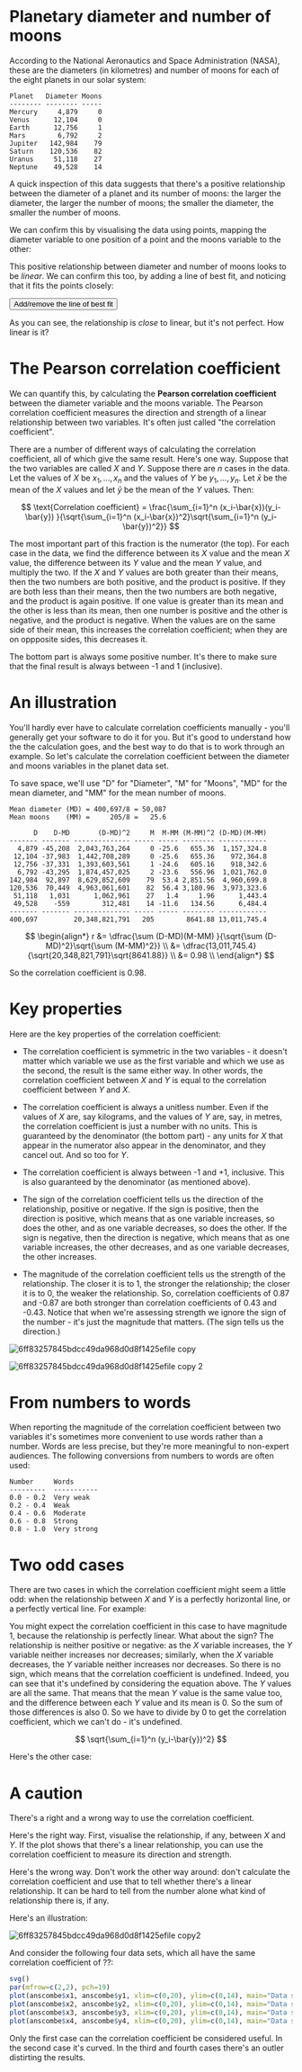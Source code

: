 # Planetary diameter and number of moons

According to the National Aeronautics and Space Administration (NASA), these are the diameters (in kilometres) and number of moons for each of the eight planets in our solar system:

```
Planet   Diameter Moons
-------- -------- -----
Mercury     4,879     0
Venus      12,104     0
Earth      12,756     1
Mars        6,792     2
Jupiter   142,984    79
Saturn    120,536    82
Uranus     51,118    27
Neptune    49,528    14
```

A quick inspection of this data suggests that there's a positive relationship between the diameter of a planet and its number of moons: the larger the diameter, the larger the number of moons; the smaller the diameter, the smaller the number of moons.

We can confirm this by visualising the data using points, mapping the diameter variable to one position of a point and the moons variable to the other:

<div id="moons"></div>
<script>
  let moons = Highcharts.chart("moons", {
    title: {text: "Planetary Diameter and the Number of Moons"},
    caption: {text: "Source: NASA"},
    xAxis: {min: 0, max: 150000, title: {enabled: true, text: "Diameter (km)"}, gridLineWidth: 1, tickInterval: 10000},
    yAxis: {min: 0, max: 100, title: {text: "Number of moons"}, tickInterval: 10},
    series: [{
      type: "line",
      data: [[0,-6.4],[150000,89.5]],
      marker: {radius: 0},
      visible: false,
    },{
      type: "scatter",
      marker: {symbol: "circle", radius: 7.5},
      dataLabels: {enabled: true, format: "{point.name}"},
      data: [
        {name: "Mercury", x: 4879, y: 0},
        {name: "Venus", x: 12104, y: 0},
        {name: "Earth", x: 12756, y: 1},
        {name: "Mars", x: 6792, y: 2},
        {name: "Jupiter", x: 142984, y: 79},
        {name: "Saturn", x: 120536, y: 82},
        {name: "Uranus", x: 51118, y: 27},
        {name: "Neptune", x: 49528, y: 14}
      ],
    }],
    legend: {enabled: false},
  });
</script>

This positive relationship between diameter and number of moons looks to be *linear*. We can confirm this too, by adding a line of best fit, and noticing that it fits the points closely:

<button onclick="moons.update({series: {visible: !moons.series[0].visible}})">Add/remove the line of best fit</button>

As you can see, the relationship is *close* to linear, but it's not perfect. How linear is it?

# The Pearson correlation coefficient

We can quantify this, by calculating the **Pearson correlation coefficient** between the diameter variable and the moons variable. The Pearson correlation coefficient measures the direction and strength of a linear relationship between two variables. It's often just called "the correlation coefficient". 

There are a number of different ways of calculating the correlation coefficient, all of which give the same result. Here's one way. Suppose that the two variables are called $X$ and $Y$. Suppose there are $n$ cases in the data. Let the values of $X$ be $x_1, ..., x_n$ and the values of $Y$ be $y_1, ..., y_n$. Let $\bar{x}$ be the mean of the $X$ values and let $\bar{y}$ be the mean of the $Y$ values. Then:

$$ \text{Correlation coefficient} = \frac{\sum_{i=1}^n (x_i-\bar{x})(y_i-\bar{y}) }{\sqrt{\sum_{i=1}^n (x_i-\bar{x})^2}\sqrt{\sum_{i=1}^n (y_i-\bar{y})^2}} $$

The most important part of this fraction is the numerator (the top). For each case in the data, we find the difference between its $X$ value and the mean $X$ value, the difference between its $Y$ value and the mean $Y$ value, and multiply the two. If the $X$ and $Y$ values are both greater than their means, then the two numbers are both positive, and the product is positive. If they are both less than their means, then the two numbers are both negative, and the product is again positive. If one value is greater than its mean and the other is less than its mean, then one number is positive and the other is negative, and the product is negative. When the values are on the same side of their mean, this increases the correlation coefficient; when they are on oppposite sides, this decreases it. 

The bottom part is always some positive number. It's there to make sure that the final result is always between -1 and 1 (inclusive).

# An illustration

You'll hardly ever have to calculate correlation coefficients manually - you'll generally get your software to do it for you. But it's good to understand how the the calculation goes, and the best way to do that is to work through an example. So let's calculate the correlation coefficient between the diameter and moons variables in the planet data set.

To save space, we'll use "D" for "Diameter", "M" for "Moons", "MD" for the mean diameter, and "MM" for the mean number of moons.

```
Mean diameter (MD) = 400,697/8 = 50,087
Mean moons    (MM) =     205/8 =   25.6

      D    D-MD       (D-MD)^2     M  M-MM (M-MM)^2 (D-MD)(M-MM)
------- ------- -------------- ----- ----- -------- ------------
  4,879 -45,208  2,043,763,264     0 -25.6   655.36  1,157,324.8
 12,104 -37,983  1,442,708,289     0 -25.6   655.36    972,364.8
 12,756 -37,331  1,393,603,561     1 -24.6   605.16    918,342.6 
  6,792 -43,295  1,874,457,025     2 -23.6   556.96  1,021,762.0
142,984  92,897  8,629,852,609    79  53.4 2,851.56  4,960,699.8
120,536  70,449  4,963,061,601    82  56.4 3,180.96  3,973,323.6
 51,118   1,031      1,062,961    27   1.4     1.96      1,443.4
 49,528    -559        312,481    14 -11.6   134.56      6,484.4
------- ------- -------------- ----- ----- -------- ------------
400,697         20,348,821,791   205        8641.88 13,011,745.4
```

$$ \begin{align*}
r &= \dfrac{\sum (D-MD)(M-MM) }{\sqrt{\sum (D-MD)^2}\sqrt{\sum (M-MM)^2}} \\
  &= \dfrac{13,011,745.4}{\sqrt{20,348,821,791}\sqrt{8641.88}} \\
  &= 0.98 \\
\end{align*} $$

So the correlation coefficient is 0.98.

# Key properties

Here are the key properties of the correlation coefficient:

- The correlation coefficient is symmetric in the two variables - it doesn't matter which variable we use as the first variable and which we use as the second, the result is the same either way. In other words, the correlation coefficient between $X$ and $Y$ is equal to the correlation coefficient between $Y$ and $X$.

- The correlation coefficient is always a unitless number. Even if the values of $X$ are, say kilograms, and the values of $Y$ are, say, in metres, the correlation coefficient is just a number with no units. This is guaranteed by the denominator (the bottom part) - any units for $X$ that appear in the numerator also appear in the denominator, and they cancel out. And so too for $Y$.

- The correlation coefficient is always between -1 and +1, inclusive. This is also guaranteed by the denominator (as mentioned above).

- The sign of the correlation coefficient tells us the direction of the relationship, positive or negative. If the sign is positive, then the direction is positive, which means that as one variable increases, so does the other, and as one variable decreases, so does the other. If the sign is negative, then the direction is negative, which means that as one variable increases, the other decreases, and as one variable decreases, the other increases.

- The magnitude of the correlation coefficient tells us the strength of the relationship. The closer it is to 1, the stronger the relationship; the closer it is to 0, the weaker the relationship. So, correlation coefficients of 0.87 and -0.87 are both stronger than correlation coefficients of 0.43 and -0.43. Notice that when we're assessing strength we ignore the sign of the number - it's just the magnitude that matters. (The sign tells us the direction.)

![6ff83257845bdcc49da968d0d8f1425efile copy](https://itsy.tech/sites/b166791274bd669ee752f4c34d820e8c.file.jpg)

![6ff83257845bdcc49da968d0d8f1425efile copy 2](https://itsy.tech/sites/d149110245fc6219a181fae15cf80888.file.jpg)

# From numbers to words

When reporting the magnitude of the correlation coefficient between two variables it's sometimes more convenient to use words rather than a number. Words are less precise, but they're more meaningful to non-expert audiences. The following conversions from numbers to words are often used:

```
Number     Words
---------  -----------
0.0 - 0.2  Very weak
0.2 - 0.4  Weak
0.4 - 0.6  Moderate
0.6 - 0.8  Strong
0.8 - 1.0  Very strong
```

# Two odd cases

There are two cases in which the correlation coefficient might seem a little odd: when the relationship between $X$ and $Y$ is a perfectly horizontal line, or a perfectly vertical line. For example:

<div id="hor"></div>
<script>
  Highcharts.chart("hor", {
    title: {text: "Relationship between X and Y"},
    xAxis: {title: {enabled: true, text: "X"}, gridLineWidth: 1, labels: {enabled: false}, tickInterval: 1},
    yAxis: {min: 1, max: 3, title: {text: "Y"}, gridLineWidth: 1, labels: {enabled: false}},
    series: [{
      type: "scatter",
      marker: {symbol: "circle", radius: 7.5},
      data: [[1,2],[1.5,2],[1.6,2],[2,2],[3,2],[3.5,2],[3.7,2],[5,2],[6,2],[8,2]],
    }],
    legend: {enabled: false},
  });
</script>

You might expect the correlation coefficient in this case to have magnitude 1, because the relationship is perfectly linear. What about the sign? The relationship is neither positive or negative: as the $X$ variable increases, the $Y$ variable neither increases nor decreases; similarly, when the $X$ variable decreases, the $Y$ variable neither increases nor decreases. So there is no sign, which means that the correlation coefficient is undefined. Indeed, you can see that it's undefined by considering the equation above. The $Y$ values are all the same. That means that the mean $Y$ value is the same value too, and the difference between each $Y$ value and its mean is 0. So the sum of those differences is also 0. So we have to divide by 0 to get the correlation coefficient, which we can't do - it's undefined.

$$ \sqrt{\sum_{i=1}^n (y_i-\bar{y})^2} $$

Here's the other case:

<div id="ver"></div>
<script>
  Highcharts.chart("ver", {
    chart: {inverted: true},
    title: {text: "Relationship between X and Y"},
    xAxis: {title: {enabled: true, text: "Y"}, gridLineWidth: 1, labels: {enabled: false}, tickInterval: 1},
    yAxis: {min: 1, max: 3, title: {text: "X"}, gridLineWidth: 1, labels: {enabled: false}},
    series: [{
      type: "scatter",
      marker: {symbol: "circle", radius: 7.5},
      data: [[1,2],[1.5,2],[1.6,2],[2,2],[3,2],[3.5,2],[3.7,2],[5,2],[6,2],[8,2]],
    }],
    legend: {enabled: false},
  });
</script>

# A caution

There's a right and a wrong way to use the correlation coefficient.

Here's the right way. First, visualise the relationship, if any, between $X$ and $Y$. If the plot shows that there's a linear relationship, you can use the correlation coefficient to measure its direction and strength.

Here's the wrong way. Don't work the other way around: don't calculate the correlation coefficient and use that to tell whether there's a linear relationship. It can be hard to tell from the number alone what kind of relationship there is, if any.

Here's an illustration:

![6ff83257845bdcc49da968d0d8f1425efile copy2](https://itsy.tech/sites/fceb40f2c0d550b00bf86af586e35c43.file.jpg)

And consider the following four data sets, which all have the same correlation coefficient of ??:

```r
svg()
par(mfrow=c(2,2), pch=19)
plot(anscombe$x1, anscombe$y1, xlim=c(0,20), ylim=c(0,14), main="Data set 1", xlab="x", ylab="y")
plot(anscombe$x2, anscombe$y2, xlim=c(0,20), ylim=c(0,14), main="Data set 2", xlab="x", ylab="y")
plot(anscombe$x3, anscombe$y3, xlim=c(0,20), ylim=c(0,14), main="Data set 3", xlab="x", ylab="y")
plot(anscombe$x4, anscombe$y4, xlim=c(0,20), ylim=c(0,14), main="Data set 4", xlab="x", ylab="y")
```

Only the first case can the correlation coefficient be considered useful. In the second case it's curved. In the third and fourth cases there's an outler distirting the results.